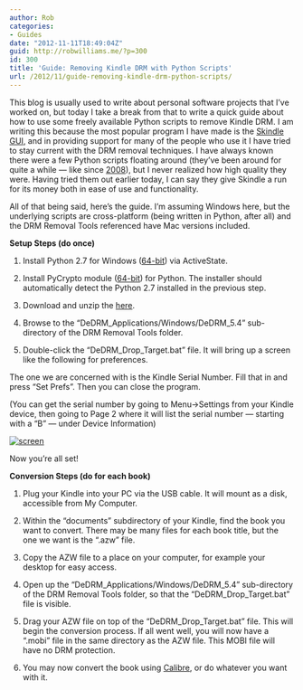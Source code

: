 ```yaml
---
author: Rob
categories:
- Guides
date: "2012-11-11T18:49:04Z"
guid: http://robwilliams.me/?p=300
id: 300
title: 'Guide: Removing Kindle DRM with Python Scripts'
url: /2012/11/guide-removing-kindle-drm-python-scripts/
---
```

This blog is usually used to write about personal software projects that I’ve worked on, but today I take a break from that to write a quick guide about how to use some freely available Python scripts to remove Kindle DRM. I am writing this because the most popular program I have made is the [Skindle GUI](http://robwilliams.me/2010/07/skindle-gui/ "Skindle GUI"), and in providing support for many of the people who use it I have tried to stay current with the DRM removal techniques. I have always known there were a few Python scripts floating around (they’ve been around for quite a while — like since [2008](http://darkreverser.wordpress.com/2008/02/13/new-blog/)), but I never realized how high quality they were. Having tried them out earlier today, I can say they give Skindle a run for its money both in ease of use and functionality.

All of that being said, here’s the guide. I’m assuming Windows here, but the underlying scripts are cross-platform (being written in Python, after all) and the DRM Removal Tools referenced have Mac versions included.

**Setup Steps (do once)**

1) Install Python 2.7 for Windows ([64-bit](http://www.activestate.com/activepython/downloads/thank-you?dl=http://downloads.activestate.com/ActivePython/releases/2.7.2.5/ActivePython-2.7.2.5-win64-x64.msi)) via ActiveState.

2) Install PyCrypto module ([64-bit](http://www.voidspace.org.uk/downloads/pycrypto26/pycrypto-2.6.win-amd64-py2.7.exe)) for Python. The installer should automatically detect the Python 2.7 installed in the previous step.

3) Download and unzip the [here](http://apprenticealf.wordpress.com/2012/09/10/drm-removal-tools-for-ebooks/).

4) Browse to the “DeDRM\_Applications/Windows/DeDRM\_5.4” sub-directory of the DRM Removal Tools folder.

5) Double-click the “DeDRM\_Drop\_Target.bat” file. It will bring up a screen like the following for preferences.

The one we are concerned with is the Kindle Serial Number. Fill that in and press “Set Prefs”. Then you can close the program.

(You can get the serial number by going to Menu->Settings from your Kindle device, then going to Page 2 where it will list the serial number — starting with a “B” — under Device Information)

[![screen](http://robwilliams.me/wp-content/uploads/2012/11/screen-150x150.jpg)](http://robwilliams.me/wp-content/uploads/2012/11/screen.jpg)

Now you’re all set!

**Conversion Steps (do for each book)**

1) Plug your Kindle into your PC via the USB cable. It will mount as a disk, accessible from My Computer.

2) Within the “documents” subdirectory of your Kindle, find the book you want to convert. There may be many files for each book title, but the one we want is the “.azw” file.

3) Copy the AZW file to a place on your computer, for example your desktop for easy access.

4) Open up the “DeDRM\_Applications/Windows/DeDRM\_5.4” sub-directory of the DRM Removal Tools folder, so that the “DeDRM\_Drop\_Target.bat” file is visible.

5) Drag your AZW file on top of the “DeDRM\_Drop\_Target.bat” file. This will begin the conversion process. If all went well, you will now have a “.mobi” file in the same directory as the AZW file. This MOBI file will have no DRM protection.

6) You may now convert the book using [Calibre](http://calibre-ebook.com/), or do whatever you want with it.